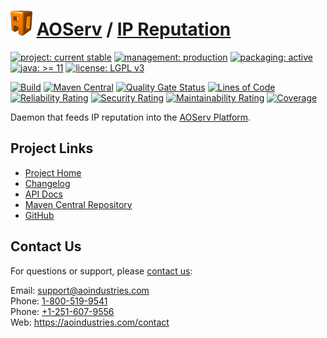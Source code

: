 # [<img src="ao-logo.png" alt="AO Logo" width="35" height="40">](https://github.com/ao-apps) [AOServ](https://aoindustries.com/aoserv/) / [IP Reputation](https://github.com/ao-apps/aoserv-ipreputation)

[![project: current stable](https://aoindustries.com/ao-badges/project-current-stable.svg)](https://aoindustries.com/life-cycle#project-current-stable)
[![management: production](https://aoindustries.com/ao-badges/management-production.svg)](https://aoindustries.com/life-cycle#management-production)
[![packaging: active](https://aoindustries.com/ao-badges/packaging-active.svg)](https://aoindustries.com/life-cycle#packaging-active)  
[![java: &gt;= 11](https://aoindustries.com/ao-badges/java-11.svg)](https://docs.oracle.com/en/java/javase/11/)
[![license: LGPL v3](https://aoindustries.com/ao-badges/license-lgpl-3.0.svg)](https://www.gnu.org/licenses/lgpl-3.0)

[![Build](https://github.com/ao-apps/aoserv-ipreputation/workflows/Build/badge.svg?branch=master)](https://github.com/ao-apps/aoserv-ipreputation/actions?query=workflow%3ABuild)
[![Maven Central](https://maven-badges.herokuapp.com/maven-central/com.aoindustries/aoserv-ipreputation/badge.svg)](https://maven-badges.herokuapp.com/maven-central/com.aoindustries/aoserv-ipreputation)
[![Quality Gate Status](https://sonarcloud.io/api/project_badges/measure?branch=master&project=com.aoapps.platform%3Aaoapps-ipreputation&metric=alert_status)](https://sonarcloud.io/dashboard?branch=master&id=com.aoapps.platform%3Aaoapps-ipreputation)
[![Lines of Code](https://sonarcloud.io/api/project_badges/measure?branch=master&project=com.aoapps.platform%3Aaoapps-ipreputation&metric=ncloc)](https://sonarcloud.io/component_measures?branch=master&id=com.aoapps.platform%3Aaoapps-ipreputation&metric=ncloc)  
[![Reliability Rating](https://sonarcloud.io/api/project_badges/measure?branch=master&project=com.aoapps.platform%3Aaoapps-ipreputation&metric=reliability_rating)](https://sonarcloud.io/component_measures?branch=master&id=com.aoapps.platform%3Aaoapps-ipreputation&metric=Reliability)
[![Security Rating](https://sonarcloud.io/api/project_badges/measure?branch=master&project=com.aoapps.platform%3Aaoapps-ipreputation&metric=security_rating)](https://sonarcloud.io/component_measures?branch=master&id=com.aoapps.platform%3Aaoapps-ipreputation&metric=Security)
[![Maintainability Rating](https://sonarcloud.io/api/project_badges/measure?branch=master&project=com.aoapps.platform%3Aaoapps-ipreputation&metric=sqale_rating)](https://sonarcloud.io/component_measures?branch=master&id=com.aoapps.platform%3Aaoapps-ipreputation&metric=Maintainability)
[![Coverage](https://sonarcloud.io/api/project_badges/measure?branch=master&project=com.aoapps.platform%3Aaoapps-ipreputation&metric=coverage)](https://sonarcloud.io/component_measures?branch=master&id=com.aoapps.platform%3Aaoapps-ipreputation&metric=Coverage)

Daemon that feeds IP reputation into the [AOServ Platform](https://aoindustries.com/aoserv/).

## Project Links
* [Project Home](https://aoindustries.com/aoserv/ipreputation/)
* [Changelog](https://aoindustries.com/aoserv/ipreputation/changelog)
* [API Docs](https://aoindustries.com/aoserv/ipreputation/apidocs/)
* [Maven Central Repository](https://search.maven.org/artifact/com.aoindustries/aoserv-ipreputation)
* [GitHub](https://github.com/ao-apps/aoserv-ipreputation)

## Contact Us
For questions or support, please [contact us](https://aoindustries.com/contact):

Email: [support@aoindustries.com](mailto:support@aoindustries.com)  
Phone: [1-800-519-9541](tel:1-800-519-9541)  
Phone: [+1-251-607-9556](tel:+1-251-607-9556)  
Web: https://aoindustries.com/contact
